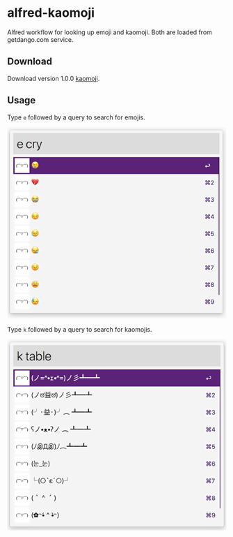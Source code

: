 # alfred-kaomoji

Alfred workflow for looking up emoji and kaomoji. Both are loaded from getdango.com service.

## Download

Download version 1.0.0 [kaomoji](https://github.com/dvor/alfred-kaomoji/releases/download/1.0.0/kaomoji.alfredworkflow).

## Usage

Type `e` followed by a query to search for emojis.

![Example](screenshots/01.png)

Type `k` followed by a query to search for kaomojis.

![Example](screenshots/02.png)

